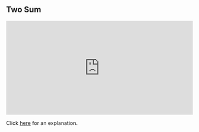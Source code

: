##  Two Sum 

<iframe src="https://leetcode.com/playground/cVHZDrwr/shared" frameBorder="0" width="100%" height="255"></iframe>

Click [here](Explanation.md) for an explanation.

